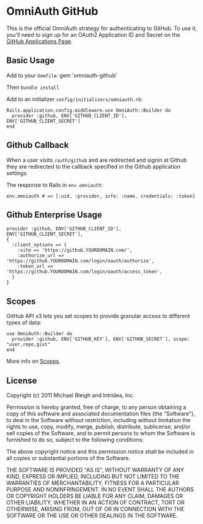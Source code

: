 # OmniAuth GitHub

This is the official OmniAuth strategy for authenticating to GitHub. To
use it, you'll need to sign up for an OAuth2 Application ID and Secret
on the [GitHub Applications Page](https://github.com/settings/applications).

## Basic Usage

Add to your `Gemfile`:
gem 'omniauth-github'

Then `bundle install`

Add to an initializer `config/initializers/omniauth.rb`:
```
Rails.application.config.middleware.use OmniAuth::Builder do
  provider :github, ENV['GITHUB_CLIENT_ID'], ENV['GITHUB_CLIENT_SECRET']
end
```
## Github Callback

When a user visits `/auth/github` and are redirected and signin at Github they are redirected to the callback specified in the Github application settings.

The response to Rails in `env.omniauth`:

`env.omniauth # => [:uid, :provider, info: :name, credentials: :token]`

## Github Enterprise Usage
```
provider :github, ENV['GITHUB_CLIENT_ID'], ENV['GITHUB_CLIENT_SECRET'],
{
  :client_options => {
    :site => 'https://github.YOURDOMAIN.com/',
    :authorize_url => 'https://github.YOURDOMAIN.com/login/oauth/authorize',
    :token_url => 'https://github.YOURDOMAIN.com/login/oauth/access_token',
  }
}
```

## Scopes

GitHub API v3 lets you set scopes to provide granular access to different types of data: 

	use OmniAuth::Builder do
      provider :github, ENV['GITHUB_KEY'], ENV['GITHUB_SECRET'], scope: "user,repo,gist"
    end

More info on [Scopes](http://developer.github.com/v3/oauth/#scopes).

## License

Copyright (c) 2011 Michael Bleigh and Intridea, Inc.

Permission is hereby granted, free of charge, to any person obtaining a copy of this software and associated documentation files (the "Software"), to deal in the Software without restriction, including without limitation the rights to use, copy, modify, merge, publish, distribute, sublicense, and/or sell copies of the Software, and to permit persons to whom the Software is furnished to do so, subject to the following conditions:

The above copyright notice and this permission notice shall be included in all copies or substantial portions of the Software.

THE SOFTWARE IS PROVIDED "AS IS", WITHOUT WARRANTY OF ANY KIND, EXPRESS OR IMPLIED, INCLUDING BUT NOT LIMITED TO THE WARRANTIES OF MERCHANTABILITY, FITNESS FOR A PARTICULAR PURPOSE AND NONINFRINGEMENT. IN NO EVENT SHALL THE AUTHORS OR COPYRIGHT HOLDERS BE LIABLE FOR ANY CLAIM, DAMAGES OR OTHER LIABILITY, WHETHER IN AN ACTION OF CONTRACT, TORT OR OTHERWISE, ARISING FROM, OUT OF OR IN CONNECTION WITH THE SOFTWARE OR THE USE OR OTHER DEALINGS IN THE SOFTWARE.
